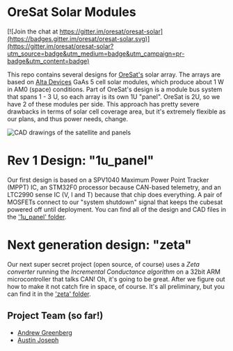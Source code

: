 # OreSat Solar Modules

[![Join the chat at https://gitter.im/oresat/oresat-solar](https://badges.gitter.im/oresat/oresat-solar.svg)](https://gitter.im/oresat/oresat-solar?utm_source=badge&utm_medium=badge&utm_campaign=pr-badge&utm_content=badge)

This repo contains several designs for [OreSat's](oresat.org) solar array. The arrays are based on [Alta Devices](https://http://www.altadevices.com/) GaAs 5 cell solar modules, which produce about 1 W in AM0 (space) conditions. Part of OreSat's design is a module bus system that spans 1 - 3 U, so each array is its own 1U "panel". OreSat is 2U, so we have 2 of these modules per side. This approach has pretty severe drawbacks in terms of solar cell coverage area, but it's extremely flexible as our plans, and thus power needs, change. 

![CAD drawings of the satellite and panels](https://github.com/oresat/solar/blob/master/images/oresat-solar-modules.png)

# Rev 1 Design: "1u_panel"

Our first design is based on a SPV1040 Maximum Power Point Tracker (MPPT) IC, an STM32F0 processor because CAN-based telemetry, and an LTC2990 sense IC (V, I and T) because that chip does everything. A pair of MOSFETs connect to our "system shutdown" signal that keeps the cubesat powered off until deployment. You can find all of the design and CAD files in the ['1u_panel' folder](https://github.com/oresat/solar/tree/master/1u_panel).

# Next generation design: "zeta"

Our next super secret project (open source, of course) uses a  *Zeta converter* running the *Incremental Conductance algorithm* on a 32bit ARM microcontroller that talks CAN! Oh, it's going to be great. After we figure out how to make it not catch fire in space, of course. It's all preliminary, but you can find it in the ['zeta' folder](https://github.com/oresat/solar/tree/master/zeta).

## Project Team (so far!)

- [Andrew Greenberg](https://github.com/andrewgreenberg)  
- [Austin Joseph](https://github.com/austinjoseph)



